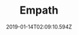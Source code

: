 ---
title: Empath
artist: Devin Townsend
date: 2019-01-14T02:09:10.594Z
cover: /upload/7f29fab8-4bfb-4101-ba94-2feabe8b5ca2.jpeg
styles:
  - Progressive Metal
links:
  spotify: https://play.spotify.com/album/7MPJRyMFbWbgezRP2Pj4TZ
  youtube: https://music.youtube.com/playlist?list=OLAK5uy_kdKBsbD1ijv4SgbhTxyxiGfaLDBxJqnE0
  applemusic: https://itunes.apple.com/us/album/empath-deluxe-edition/1449841303?uo=4
  soundcloud: ""
  bandcamp: ""
  googleplay: https://play.google.com/music/m/Bmsz5aicyfvfkbhxhooh5fhdj5i?signup_if_needed=1
  deezer: https://www.deezer.com/album/85091902
---